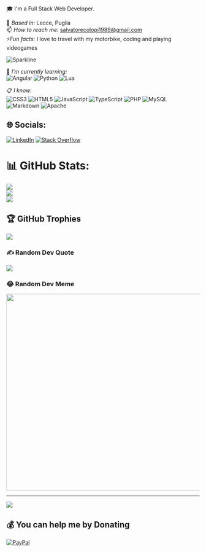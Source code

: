 🎓 I'm a Full Stack Web Developer.

📍 *Based in:* Lecce, Puglia   
📫 *How to reach me:* salvatorecolopi1989@gmail.com   
⚡*Fun facts:* I love to travel with my motorbike, coding and playing videogames

![Sparkline](https://stars.medv.io/Naereen/badges.svg)

🎯 *I’m currently learning:*   
![Angular](https://img.shields.io/badge/angular-%23DD0031.svg?style=plastic&logo=angular&logoColor=white)
![Python](https://img.shields.io/badge/python-3670A0?style=plastic&logo=python&logoColor=ffdd54)
![Lua](https://img.shields.io/badge/lua-%232C2D72.svg?style=plastic&logo=lua&logoColor=white)

📋 *I know:*   
![CSS3](https://img.shields.io/badge/css3-%231572B6.svg?style=plastic&logo=css3&logoColor=white)
![HTML5](https://img.shields.io/badge/html5-%23E34F26.svg?style=plastic&logo=html5&logoColor=white)
![JavaScript](https://img.shields.io/badge/javascript-%23323330.svg?style=plastic&logo=javascript&logoColor=%23F7DF1E)
![TypeScript](https://img.shields.io/badge/typescript-%23007ACC.svg?style=plastic&logo=typescript&logoColor=white)
![PHP](https://img.shields.io/badge/php-%23777BB4.svg?style=plastic&logo=php&logoColor=white)
![MySQL](https://img.shields.io/badge/mysql-%2300f.svg?style=plastic&logo=mysql&logoColor=white)
![Markdown](https://img.shields.io/badge/markdown-%23000000.svg?style=plastic&logo=markdown&logoColor=white)
![Apache](https://img.shields.io/badge/apache-%23D42029.svg?style=plastic&logo=apache&logoColor=white)

## 🌐 Socials:
[![LinkedIn](https://img.shields.io/badge/LinkedIn-%230077B5.svg?logo=linkedin&logoColor=white)](https://linkedin.com/in/salvatore-colopi) [![Stack Overflow](https://img.shields.io/badge/-Stackoverflow-FE7A16?logo=stack-overflow&logoColor=white)](https://stackoverflow.com/users/20248023) 

# 📊 GitHub Stats:
![](https://github-readme-stats.vercel.app/api?username=colopisalvatore&theme=dark&hide_border=false&include_all_commits=true&count_private=true)<br/>
![](https://github-readme-streak-stats.herokuapp.com/?user=colopisalvatore&theme=dark&hide_border=false)<br/>
![](https://github-readme-stats.vercel.app/api/top-langs/?username=colopisalvatore&theme=dark&hide_border=false&include_all_commits=true&count_private=true&layout=compact)

## 🏆 GitHub Trophies
![](https://github-profile-trophy.vercel.app/?username=colopisalvatore&theme=flat&no-frame=false&no-bg=true&margin-w=4)

### ✍️ Random Dev Quote
![](https://quotes-github-readme.vercel.app/api?type=horizontal&theme=dark)

### 😂 Random Dev Meme
<img src="https://random-memer.herokuapp.com/" width="512px"/>

---
[![](https://visitcount.itsvg.in/api?id=colopisalvatore&icon=6&color=7)](https://visitcount.itsvg.in)

  ## 💰 You can help me by Donating
  [![PayPal](https://img.shields.io/badge/PayPal-00457C?style=for-the-badge&logo=paypal&logoColor=white)](https://paypal.me/@Scolopi)
  
